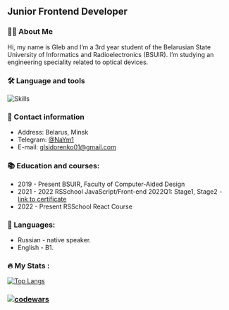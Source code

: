 ## Junior Frontend Developer

### :woman_technologist: About Me

Hi, my name is Gleb and I’m a 3rd year student of the Belarusian State University of Informatics and Radioelectronics (BSUIR). 
I’m studying an engineering speciality related to optical devices.

### :hammer_and_wrench: Language and tools
![Skills](https://skillicons.dev/icons?i=html,css,sass,js,ts,react,github,vscode&theme=dark&perline=10)

### 💬 Contact information
- Address: Belarus, Minsk
- Telegram: [@NaYm1](https://t.me/NaYm1) 
- E-mail: glsidorenko01@gmail.com

### 📚 Education and courses:
- 2019 - Present BSUIR, Faculty of Computer-Aided Design
- 2021 - 2022 RSSchool JavaScript/Front-end 2022Q1: Stage1, Stage2 - [link to certificate](https://app.rs.school/certificate/fxwhp93a)
- 2022 - Present RSSchool React Course

### 🤝 Languages:
- Russian - native speaker.
- English - B1.

### :fire: My Stats :
[![Top Langs](https://github-readme-stats.vercel.app/api/top-langs/?username=glsidorenko&layout=compact&theme=vision-friendly-dark)](https://github.com/anuraghazra/github-readme-stats)
### [![codewars](https://www.codewars.com/users/glsidorenko/badges/large)](https://www.codewars.com/users/glsidorenko)
